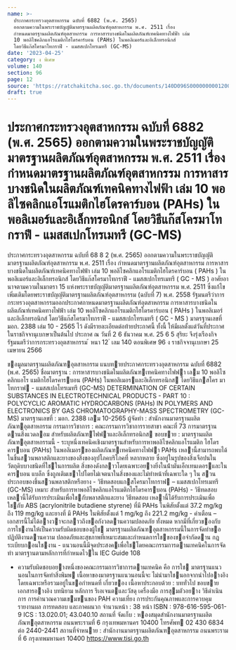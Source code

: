 ```yaml
---
name: >-
  ประกาศกระทรวงอุตสาหกรรม ฉบับที่ 6882 (พ.ศ. 2565)
  ออกตามความในพระราชบัญญัติมาตรฐานผลิตภัณฑ์อุตสาหกรรม พ.ศ. 2511 เรื่อง 
  กำหนดมาตรฐานผลิตภัณฑ์อุตสาหกรรม การหาสารบางชนิดในผลิตภัณฑ์เทคนิคทางไฟฟ้า เล่ม
  10 พอลิไซคลิกแอโรแมติกไฮโดรคาร์บอน (PAHs) ในพอลิเมอร์และอิเล็กทรอนิกส์
  โดยวิธีแก๊สโครมาโทกราฟี - แมสสเปกโทรเมทรี (GC-MS)
date: '2023-04-25'
category: ง พิเศษ
volume: 140
section: 96
page: 12
source: 'https://ratchakitcha.soc.go.th/documents/140D096S0000000001200.pdf'
draft: true
---
```


# ประกาศกระทรวงอุตสาหกรรม ฉบับที่ 6882 (พ.ศ. 2565) ออกตามความในพระราชบัญญัติมาตรฐานผลิตภัณฑ์อุตสาหกรรม พ.ศ. 2511 เรื่อง  กำหนดมาตรฐานผลิตภัณฑ์อุตสาหกรรม การหาสารบางชนิดในผลิตภัณฑ์เทคนิคทางไฟฟ้า เล่ม 10 พอลิไซคลิกแอโรแมติกไฮโดรคาร์บอน (PAHs) ในพอลิเมอร์และอิเล็กทรอนิกส์ โดยวิธีแก๊สโครมาโทกราฟี - แมสสเปกโทรเมทรี (GC-MS)

ประกาศกระทรวงอุตสาหกรรม ฉบับที่ 68 8 2 (พ.ศ. 2565) ออกตามความในพระราชบัญญัติมาตรฐานผลิตภัณฑ์อุตสาหกรรม พ.ศ. 2511 เรื่อง กำหนดมาตรฐานผลิตภัณฑ์อุตสาหกรรม การหาสารบางชนิดในผลิตภัณฑ์เทคนิคทางไฟฟ้า เล่ม 10 พอลิไซคลิกแอโรแมติกไฮโดรคาร์บอน ( PAHs ) ในพอลิเมอร์และอิเล็กทรอนิกส์ โดยวิธีแก๊สโครมาโทกราฟี - แมสสเปกโทรเมทรี ( GC - MS ) อาศัยอานาจตามความในมาตรา 15 แห่งพระราชบัญญัติมาตรฐานผลิตภัณฑ์อุตสาหกรรม พ.ศ. 2511 ซึ่งแก้ไขเพิ่มเติมโดยพระราชบัญญัติมาตรฐานผลิตภัณฑ์อุตสาหกรรม (ฉบับที่ 7) พ.ศ. 2558 รัฐมนตรีว่าการกระทรวงอุตสาหกรรมออกประกาศกาหนดมาตรฐานผลิตภัณฑ์อุตสาหกรรม การหาสารบางชนิดในผลิตภัณฑ์เทคนิคทางไฟฟ้า เล่ม 10 พอลิไซคลิกแอโรแมติกไฮโดรคาร์บอน ( PAHs ) ในพอลิเมอร์และอิเล็กทรอนิกส์ โดยวิธีแก๊สโครมาโทกราฟี - แมสสเปกโทรเมทรี ( GC - MS ) มาตรฐานเลขที่ มอก. 2388 เล่ม 10 - 2565 ไว้ ดังมีรายละเอียดต่อท้ายประกาศนี้ ทั้งนี้ ให้มีผลตั้งแต่วันที่ประกาศในราชกิจจานุเบกษาเป็นต้นไป ประกาศ ณ วันที่ 2 6 ธันวาคม พ.ศ. 25 6 5 สุริยะ จึงรุ่งเรืองกิจ รัฐมนตรีว่าการกระทรวงอุตสาหกรรม ้ หนา 12 ่ เลม 140 ตอนพิเศษ 96 ง ราชกิจจานุเบกษา 25 เมษายน 2566

ขอมูลมาตรฐานผลิตภัณฑอุตสาหกรรม แนบทายประกาศกระทรวงอุตสาหกรรม ฉบับที่ 6882 (พ.ศ. 2565) ชื่อมาตรฐาน : การหาสารบางชนิดในผลิตภัณฑเทคนิคทางไฟฟา เลม 10 พอลิไซคลิกแอโร แมติกไฮโดรคารบอน (PAHs) ในพอลิเมอรและอิเล็กทรอนิกส โดยวิธีแกสโคร มาโทกราฟ - แมสสเปกโทรเมทรี (GC-MS) DETERMINATION OF CERTAIN SUBSTANCES IN ELECTROTECHNICAL PRODUCTS - PART 10 : POLYCYCLIC AROMATIC HYDROCARBONS (PAHs) IN POLYMERS AND ELECTRONICS BY GAS CHROMATOGRAPHY-MASS SPECTROMETRY (GC-MS) มาตรฐานเลขที่ : มอก. 2388 เลม 10-2565 ผู้จัดทํา : สํานักงานมาตรฐานผลิตภัณฑอุตสาหกรรม กรรมการวิชาการ : คณะกรรมการวิชาการรายสาขา คณะที่ 73 การมาตรฐานดานสิ่งแวดลอม สําหรับผลิตภัณฑไฟฟาและอิเล็กทรอนิกส ขอบขาย : มาตรฐานผลิตภัณฑอุตสาหกรรมนี้ - ระบุหนึ่งเทคนิคเชิงมาตรฐานสําหรับการหาพอลิไซคลิกแอโรแมติก ไฮโดรคารบอน (PAHs) ในพอลิเมอรของผลิตภัณฑเทคนิคทางไฟฟา PAHs เหลานี้สามารถพบได้ในชิ้นสวนพลาสติกและยางของสิ่งของอุปโภคบริโภคที่ หลากหลาย ซึ่งอยู่ในรูปของสิ่งเจือปนในวัตถุดิบบางชนิดที่ใชในการผลิต สิ่งของดังกลาวโดยเฉพาะอยางยิ่งในน้ํามันเอ็กเทนเดอรและในคารบอน แบล็ก ซึ่งถูกเติมเขาไปโดยไม่เจตนาในสิ่งของและไม่ทําหน้าที่เฉพาะใด ๆ ใน สวนประกอบของชิ้นสวนพลาสติกหรือยาง - วิธีทดสอบแกสโครมาโทกราฟ – แมสสเปกโทรเมทรี (GC-MS) เหมาะ สําหรับการหาพอลิไซคลิกแอโรแมติกไฮโดรคารบอน (PAHs) - วิธีทดสอบเหลานี้ได้รับการประเมินเพื่อใชกับพลาสติกและยาง วิธีทดสอบ เหลานี้ได้รับการประเมินเพื่อใชกับ ABS (acrylonitrile butadiene styrene) ที่มี PAHs ในพิสัยตั้งแต่ 37.2 mg/kg ถึง 119 mg/kg และยางที่ มี PAHs ในพิสัยตั้งแต่ 1 mg/kg ถึง 221.2 mg/kg - คําเตือน – เอกสารนี้ไม่ได้อางวาจะกลาวถึงขอกังวลดานความปลอดภัย ทั้งหมด หากมีที่เกี่ยวของกับการใชงานให้เป็นความรับผิดชอบของผู้ใช มาตรฐานผลิตภัณฑอุตสาหกรรมนี้ในการจัดทําขอปฏิบัติงานดานความ ปลอดภัยและสุขภาพที่เหมาะสมและกําหนดการใชของขอจํากัดดาน กฎระเบียบกอนใชงาน - แนวนอนนี้มีจุดประสงคเพื่อใชโดยคณะกรรมการดานเทคนิคในการจัดทํา มาตรฐานตามหลักการที่กําหนดไวใน IEC Guide 108

- ความรับผิดชอบอยางหนึ่งของคณะกรรมการวิชาการดานเทคนิค คือ การใช มาตรฐานแนวนอนในการจัดทําสิ่งพิมพ เนื้อหาของมาตรฐานแนวนอนนี้จะ ไม่นํามาใชนอกจากนําไปอางอิงโดยเฉพาะหรือรวมอยู่ในขอกําหนดที่ เกี่ยวของ เนื้อหาประกอบด้วย : บททั่วไป ขอบขาย เอกสารอางอิง บทนิยาม หลักการ รีเอเจนตและวัสดุ เครื่องมือ การสุมตัวอยาง วิธีดําเนินการ การคํานวณความเขมขนของ PAH ความเที่ยง การประกันคุณภาพและการควบคุม รายงานผล การทดสอบ และภาคผนวก จํานวนหน้า : 38 หน้า ISBN : 978-616-595-061-9 ICS : 13.020.01; 43.040.10 สถานที่ จัดเก็บ : หองสมุดสํานักงานมาตรฐานผลิตภัณฑอุตสาหกรรม ถนนพระรามที่ 6 กรุงเทพมหานคร 10400 โทรศัพท 02 430 6834 ต่อ 2440-2441 สถานที่จําหนาย : สํานักงานมาตรฐานผลิตภัณฑอุตสาหกรรม ถนนพระรามที่ 6 กรุงเทพมหานคร 10400 https://www.tisi.go.th
